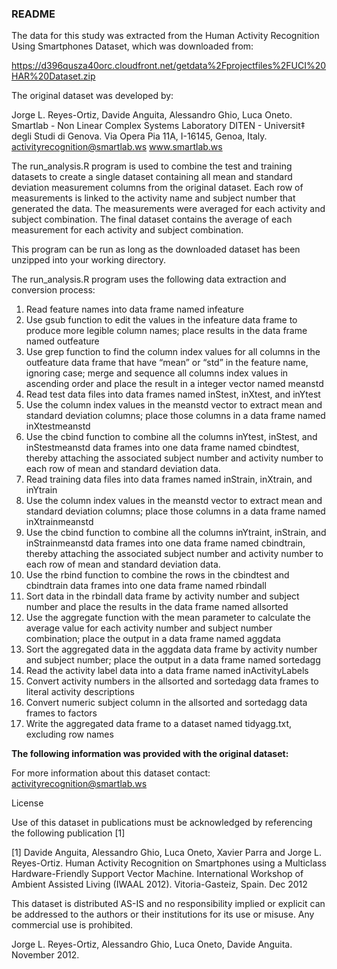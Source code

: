 ### README


The data for this study was extracted from the Human Activity Recognition Using Smartphones Dataset, which was downloaded from: 

https://d396qusza40orc.cloudfront.net/getdata%2Fprojectfiles%2FUCI%20HAR%20Dataset.zip

The original dataset was developed by:

Jorge L. Reyes-Ortiz, Davide Anguita, Alessandro Ghio, Luca Oneto.
Smartlab - Non Linear Complex Systems Laboratory
DITEN - Universit‡ degli Studi di Genova.
Via Opera Pia 11A, I-16145, Genoa, Italy.
activityrecognition@smartlab.ws
www.smartlab.ws

The run_analysis.R program is used to combine the test and training datasets to create a single dataset containing all mean and standard deviation measurement columns from the original dataset.  Each row of measurements is linked to the activity name and subject number that generated the data. The measurements were averaged for each activity and subject combination.  The final dataset contains the average of each measurement for each activity and subject combination.  

This program can be run as long as the downloaded dataset has been unzipped into your working directory.

The run_analysis.R program uses the following  data extraction and conversion process:

1.	Read feature names into data frame named infeature
2.	Use gsub function to edit the values in the infeature data frame to produce more legible column names; place results in the data frame named outfeature
3.	Use grep function to find the column index values for all columns in the outfeature data frame that have “mean” or “std” in the feature name, ignoring case; merge and sequence all columns index values in ascending order and place the result in a integer vector named meanstd
4.	Read test data files into data frames named inStest, inXtest, and inYtest
5.	Use the column index values in the meanstd vector to extract mean and standard deviation columns; place those columns in a data frame named inXtestmeanstd
6.	Use the cbind function to combine all the columns inYtest, inStest, and inStestmeanstd data frames into one data frame named cbindtest, thereby attaching the associated subject number and activity number to each row of mean and standard deviation data.
7.	Read training data files into data frames named inStrain, inXtrain, and inYtrain
8.	Use the column index values in the meanstd vector to extract mean and standard deviation columns; place those columns in a data frame named inXtrainmeanstd
9.	Use the cbind function to combine all the columns inYtraint, inStrain, and inStrainmeanstd data frames into one data frame named cbindtrain, thereby attaching the associated subject number and activity number to each row of mean and standard deviation data.
10.	Use the rbind function to combine the rows in the cbindtest and cbindtrain data frames into one data frame named rbindall
11.	Sort data in the rbindall data frame by activity number and subject number and place the results in the data frame named allsorted
12.	Use the aggregate function with the mean parameter to calculate the average value for each activity number and subject number combination; place the output in a data frame named aggdata
13.	Sort the aggregated data in the aggdata data frame by activity number and subject number; place the output in a data frame named sortedagg
14.	Read the activity label data into a data frame named inActivityLabels
15.	Convert activity numbers in the allsorted and sortedagg data frames to literal activity descriptions
16.	Convert numeric subject column in the allsorted and sortedagg data frames to factors
17.	Write the aggregated data frame to a dataset named tidyagg.txt, excluding row names


__The following information was provided with the original dataset:__

For more information about this dataset contact: activityrecognition@smartlab.ws

License

Use of this dataset in publications must be acknowledged by referencing the following publication [1] 

[1] Davide Anguita, Alessandro Ghio, Luca Oneto, Xavier Parra and Jorge L. Reyes-Ortiz. Human Activity Recognition on Smartphones using a Multiclass Hardware-Friendly Support Vector Machine. International Workshop of Ambient Assisted Living (IWAAL 2012). Vitoria-Gasteiz, Spain. Dec 2012

This dataset is distributed AS-IS and no responsibility implied or explicit can be addressed to the authors or their institutions for its use or misuse. Any commercial use is prohibited.

Jorge L. Reyes-Ortiz, Alessandro Ghio, Luca Oneto, Davide Anguita. November 2012.
